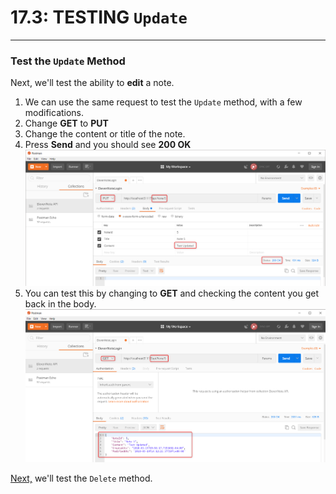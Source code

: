# 17.3: TESTING `Update`
---
### Test the `Update` Method
Next, we'll test the ability to **edit** a note.

1. We can use the same request to test the `Update` method, with a few modifications.
2. Change **GET** to **PUT**
3. Change the content or title of the note.
4. Press **Send** and you should see **200 OK**
![Update](../assets/17.3-A.png)
5. You can test this by changing to **GET** and checking the content you get back in the body.
![Update Check](../assets/17.3-B.png)

[Next,](17.4-DeleteTest.md) we'll test the `Delete` method.